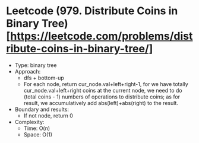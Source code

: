 # Leetcode (979. Distribute Coins in Binary Tree)[https://leetcode.com/problems/distribute-coins-in-binary-tree/]
- Type: binary tree
- Approach:
	- dfs + bottom-up
	- For each node, return cur_node.val+left+right-1, for we have totally cur_node.val+left+right coins at the current node, we need to do (total coins - 1) numbers of operations to distribute coins; as for result, we accumulatively add abs(left)+abs(right) to the result.
- Boundary and results:
	- If not node, return 0
- Complexity:
	- Time: O(n)
	- Space: O(1)